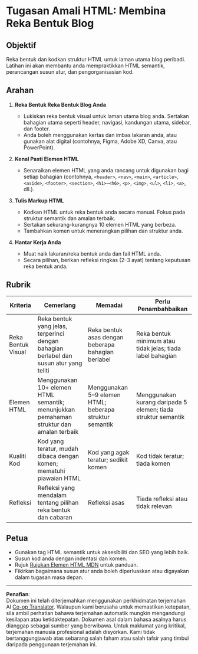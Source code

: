 <!--
CO_OP_TRANSLATOR_METADATA:
{
  "original_hash": "5a764667bbe82aa72ac0a67f4c97ff4a",
  "translation_date": "2025-10-03T10:21:59+00:00",
  "source_file": "3-terrarium/1-intro-to-html/assignment.md",
  "language_code": "ms"
}
-->
# Tugasan Amali HTML: Membina Reka Bentuk Blog

## Objektif

Reka bentuk dan kodkan struktur HTML untuk laman utama blog peribadi. Latihan ini akan membantu anda mempraktikkan HTML semantik, perancangan susun atur, dan pengorganisasian kod.

## Arahan

1. **Reka Bentuk Reka Bentuk Blog Anda**
   - Lukiskan reka bentuk visual untuk laman utama blog anda. Sertakan bahagian utama seperti header, navigasi, kandungan utama, sidebar, dan footer.
   - Anda boleh menggunakan kertas dan imbas lakaran anda, atau gunakan alat digital (contohnya, Figma, Adobe XD, Canva, atau PowerPoint).

2. **Kenal Pasti Elemen HTML**
   - Senaraikan elemen HTML yang anda rancang untuk digunakan bagi setiap bahagian (contohnya, `<header>`, `<nav>`, `<main>`, `<article>`, `<aside>`, `<footer>`, `<section>`, `<h1>`–`<h6>`, `<p>`, `<img>`, `<ul>`, `<li>`, `<a>`, dll.).

3. **Tulis Markup HTML**
   - Kodkan HTML untuk reka bentuk anda secara manual. Fokus pada struktur semantik dan amalan terbaik.
   - Sertakan sekurang-kurangnya 10 elemen HTML yang berbeza.
   - Tambahkan komen untuk menerangkan pilihan dan struktur anda.

4. **Hantar Kerja Anda**
   - Muat naik lakaran/reka bentuk anda dan fail HTML anda.
   - Secara pilihan, berikan refleksi ringkas (2–3 ayat) tentang keputusan reka bentuk anda.

## Rubrik

| Kriteria         | Cemerlang                                                                                  | Memadai                                                                         | Perlu Penambahbaikan                                                            |
|------------------|--------------------------------------------------------------------------------------------|----------------------------------------------------------------------------------|---------------------------------------------------------------------------------|
| Reka Bentuk Visual | Reka bentuk yang jelas, terperinci dengan bahagian berlabel dan susun atur yang teliti    | Reka bentuk asas dengan beberapa bahagian berlabel                              | Reka bentuk minimum atau tidak jelas; tiada label bahagian                      |
| Elemen HTML      | Menggunakan 10+ elemen HTML semantik; menunjukkan pemahaman struktur dan amalan terbaik    | Menggunakan 5–9 elemen HTML; beberapa struktur semantik                         | Menggunakan kurang daripada 5 elemen; tiada struktur semantik                   |
| Kualiti Kod      | Kod yang teratur, mudah dibaca dengan komen; mematuhi piawaian HTML                        | Kod yang agak teratur; sedikit komen                                            | Kod tidak teratur; tiada komen                                                  |
| Refleksi         | Refleksi yang mendalam tentang pilihan reka bentuk dan cabaran                             | Refleksi asas                                                                   | Tiada refleksi atau tidak relevan                                               |

## Petua

- Gunakan tag HTML semantik untuk aksesibiliti dan SEO yang lebih baik.
- Susun kod anda dengan indentasi dan komen.
- Rujuk [Rujukan Elemen HTML MDN](https://developer.mozilla.org/en-US/docs/Web/HTML/Element) untuk panduan.
- Fikirkan bagaimana susun atur anda boleh diperluaskan atau digayakan dalam tugasan masa depan.

---

**Penafian**:  
Dokumen ini telah diterjemahkan menggunakan perkhidmatan terjemahan AI [Co-op Translator](https://github.com/Azure/co-op-translator). Walaupun kami berusaha untuk memastikan ketepatan, sila ambil perhatian bahawa terjemahan automatik mungkin mengandungi kesilapan atau ketidaktepatan. Dokumen asal dalam bahasa asalnya harus dianggap sebagai sumber yang berwibawa. Untuk maklumat yang kritikal, terjemahan manusia profesional adalah disyorkan. Kami tidak bertanggungjawab atas sebarang salah faham atau salah tafsir yang timbul daripada penggunaan terjemahan ini.
